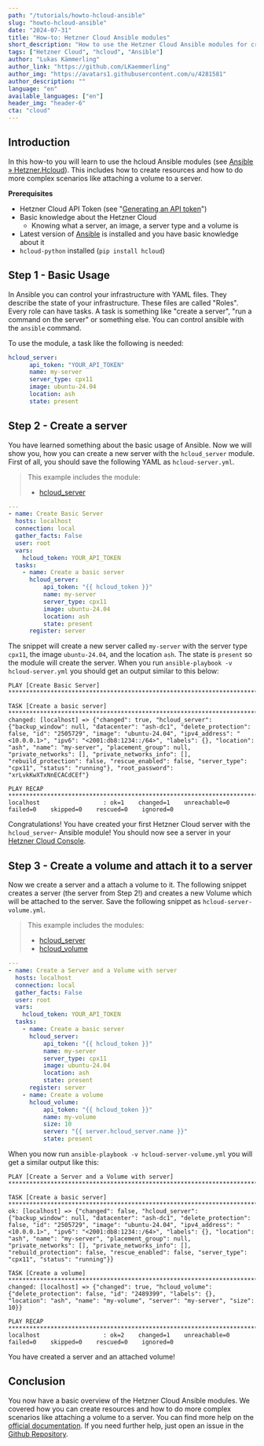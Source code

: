 ```yaml
---
path: "/tutorials/howto-hcloud-ansible"
slug: "howto-hcloud-ansible"
date: "2024-07-31"
title: "How-to: Hetzner Cloud Ansible modules"
short_description: "How to use the Hetzner Cloud Ansible modules for creating and managing resources on the Hetzner Cloud."
tags: ["Hetzner Cloud", "hcloud", "Ansible"]
author: "Lukas Kämmerling"
author_link: "https://github.com/LKaemmerling"
author_img: "https://avatars1.githubusercontent.com/u/4281581"
author_description: ""
language: "en"
available_languages: ["en"]
header_img: "header-6"
cta: "cloud"
---
```


## Introduction

In this how-to you will learn to use the hcloud Ansible modules (see [Ansible » Hetzner.Hcloud](https://docs.ansible.com/ansible/latest/collections/hetzner/hcloud/index.html)). This includes how to create resources and how to do more complex scenarios like attaching a volume to a server.

 **Prerequisites**

* Hetzner Cloud API Token (see "[Generating an API token](https://docs.hetzner.com/cloud/api/getting-started/generating-api-token)")
* Basic knowledge about the Hetzner Cloud
  * Knowing what a server, an image, a server type and a volume is
* Latest version of [Ansible](https://docs.ansible.com/ansible/latest/installation_guide/intro_installation.html) is installed and you have basic knowledge about it
* `hcloud-python` installed (`pip install hcloud`)

## Step 1 - Basic Usage

In Ansible you can control your infrastructure with YAML files. They describe the state of your infrastructure. These files are called "Roles". Every role can have tasks. A task is something like "create a server", "run a command on the server" or something else. You can control ansible with the `ansible` command.

To use the module, a task like the following is needed:

```yml
hcloud_server:
      api_token: "YOUR_API_TOKEN"
      name: my-server
      server_type: cpx11
      image: ubuntu-24.04
      location: ash
      state: present
```

## Step 2 - Create a server
You have learned something about the basic usage of Ansible. Now we will show you, how you can create a new server with the `hcloud_server` module. First of all, you should save the following YAML as `hcloud-server.yml`.

> This example includes the module:
> * [hcloud_server](https://docs.ansible.com/ansible/latest/collections/hetzner/hcloud/server_module.html)

```yml
---
- name: Create Basic Server
  hosts: localhost
  connection: local
  gather_facts: False
  user: root
  vars:
    hcloud_token: YOUR_API_TOKEN
  tasks:
    - name: Create a basic server
      hcloud_server:
          api_token: "{{ hcloud_token }}"
          name: my-server
          server_type: cpx11
          image: ubuntu-24.04
          location: ash
          state: present
      register: server
```

The snippet will create a new server called `my-server` with the server type `cpx11`, the image `ubuntu-24.04`, and the location `ash`. The state is `present` so the module will create the server.
When you run `ansible-playbook -v hcloud-server.yml` you should get an output similar to this below:

```
PLAY [Create Basic Server] *************************************************************************************************************************************************************************************************************

TASK [Create a basic server] ********************************************************************************************************************************************************************************************************************************
changed: [localhost] => {"changed": true, "hcloud_server": {"backup_window": null, "datacenter": "ash-dc1", "delete_protection": false, "id": "2505729", "image": "ubuntu-24.04", "ipv4_address": "<10.0.0.1>", "ipv6": "<2001:db8:1234::/64>", "labels": {}, "location": "ash", "name": "my-server", "placement_group": null, "private_networks": [], "private_networks_info": [], "rebuild_protection": false, "rescue_enabled": false, "server_type": "cpx11", "status": "running"}, "root_password": "xrLvkKwXTxNnECACdCEf"}

PLAY RECAP **************************************************************************************************************************************************************************************************************************************************
localhost                  : ok=1    changed=1    unreachable=0    failed=0    skipped=0    rescued=0    ignored=0
```

Congratulations! You have created your first Hetzner Cloud server with the `hcloud_server`- Ansible module!
You should now see a server in your [Hetzner Cloud Console](https://console.hetzner.cloud/).

## Step 3 - Create a volume and attach it to a server
Now we create a server and a attach a volume to it. The following snippet creates a server (the server from Step 2!) and creates a new Volume which will be attached to the server. Save the following snippet as `hcloud-server-volume.yml`.

> This example includes the modules:
> * [hcloud_server](https://docs.ansible.com/ansible/latest/collections/hetzner/hcloud/server_module.html)
> * [hcloud_volume](https://docs.ansible.com/ansible/latest/collections/hetzner/hcloud/volume_module.html)

```yaml
---
- name: Create a Server and a Volume with server
  hosts: localhost
  connection: local
  gather_facts: False
  user: root
  vars:
    hcloud_token: YOUR_API_TOKEN
  tasks:
    - name: Create a basic server
      hcloud_server:
          api_token: "{{ hcloud_token }}"
          name: my-server
          server_type: cpx11
          image: ubuntu-24.04
          location: ash
          state: present
      register: server
    - name: Create a volume
      hcloud_volume:
          api_token: "{{ hcloud_token }}"
          name: my-volume
          size: 10
          server: "{{ server.hcloud_server.name }}"
          state: present
```

When you now run `ansible-playbook -v hcloud-server-volume.yml` you will get a similar output like this:

```
PLAY [Create a Server and a Volume with server] *************************************************************************************************************************************************************************************************************

TASK [Create a basic server] ********************************************************************************************************************************************************************************************************************************
ok: [localhost] => {"changed": false, "hcloud_server": {"backup_window": null, "datacenter": "ash-dc1", "delete_protection": false, "id": "2505729", "image": "ubuntu-24.04", "ipv4_address": "<10.0.0.1>", "ipv6": "<2001:db8:1234::/64>", "labels": {}, "location": "ash", "name": "my-server", "placement_group": null, "private_networks": [], "private_networks_info": [], "rebuild_protection": false, "rescue_enabled": false, "server_type": "cpx11", "status": "running"}}

TASK [Create a volume] **************************************************************************************************************************************************************************************************************************************
changed: [localhost] => {"changed": true, "hcloud_volume": {"delete_protection": false, "id": "2489399", "labels": {}, "location": "ash", "name": "my-volume", "server": "my-server", "size": 10}}

PLAY RECAP **************************************************************************************************************************************************************************************************************************************************
localhost                  : ok=2    changed=1    unreachable=0    failed=0    skipped=0    rescued=0    ignored=0   
```

You have created a server and an attached volume!

## Conclusion

You now have a basic overview of the Hetzner Cloud Ansible modules. We covered how you can create resources and how to do more complex scenarios like attaching a volume to a server. You can find more help on the [official documentation](https://docs.ansible.com/ansible/latest/collections/hetzner/hcloud/index.html). If you need further help, just open an issue in the [Github Repository](https://github.com/ansible/ansible).
